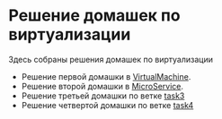 # Решение домашек по виртуализации

Здесь собраны решения домашек по виртуализации

- Решение первой домашки в [VirtualMachine](https://github.com/Anaritus/Virtualization/blob/main/VirtualMachine/README.md).
- Решение второй домашки в [MicroService](https://github.com/Anaritus/Virtualization/blob/main/MicroService/README.md).
- Решение третьей домашки по ветке [task3](https://github.com/Anaritus/Virtualization/tree/task3?tab=readme-ov-file)
- Решение четвертой домашки по ветке [task4](https://github.com/Anaritus/Virtualization/tree/task4?tab=readme-ov-file)
